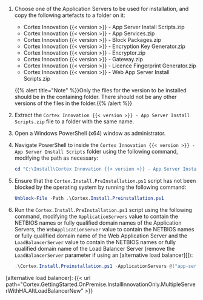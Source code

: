 1. Choose one of the Application Servers to be used for installation, and copy the following artefacts to a folder on it:
   * Cortex Innovation {{< version >}} - App Server Install Scripts.zip
   * Cortex Innovation {{< version >}} - App Services.zip
   * Cortex Innovation {{< version >}} - Block Packages.zip
   * Cortex Innovation {{< version >}} - Encryption Key Generator.zip
   * Cortex Innovation {{< version >}} - Encryptor.zip
   * Cortex Innovation {{< version >}} - Gateway.zip
   * Cortex Innovation {{< version >}} - Licence Fingerprint Generator.zip
   * Cortex Innovation {{< version >}} - Web App Server Install Scripts.zip

    {{% alert title="Note" %}}Only the files for the version to be installed should be in the containing folder. There should not be any other versions of the files in the folder.{{% /alert %}}

1. Extract the `Cortex Innovation {{< version >}} - App Server Install Scripts.zip` file to a folder with the same name.
1. Open a Windows PowerShell (x64) window as administrator.
1. Navigate PowerShell to inside the `Cortex Innovation {{< version >}} - App Server Install Scripts` folder using the following command, modifying the path as necessary:

    ```powershell
    cd "C:\Install\Cortex Innovation {{< version >}} - App Server Install Scripts"
    ```

1. Ensure that the `Cortex.Install.PreInstallation.ps1` script has not been blocked by the operating system by running the following command:

    ```powershell
    Unblock-File -Path .\Cortex.Install.Preinstallation.ps1
    ```

1. Run the `Cortex.Install.PreInstallation.ps1` script using the following command, modifying the `ApplicationServers` value to contain the NETBIOS names or fully qualified domain names of the Application Servers, the `WebApplicationServer` value to contain the NETBIOS names or fully qualified domain name of the Web Application Server and the  `LoadBalancerServer` value to contain the NETBIOS names or fully qualified domain name of the Load Balancer Server (remove the `LoadBalancerServer` parameter if using an [alternative load balancer][]):

    ```powershell
    .\Cortex.Install.Preinstallation.ps1 -ApplicationServers @("app-server1", "app-server2", "app-server3") -WebApplicationServer "webapp-server" -LoadBalancerServer "lb-server"
    ```

[alternative load balancer]: {{< url path="Cortex.GettingStarted.OnPremise.InstallInnovationOnly.MultipleServerWithHA.AltLoadBalancerNew" >}}
